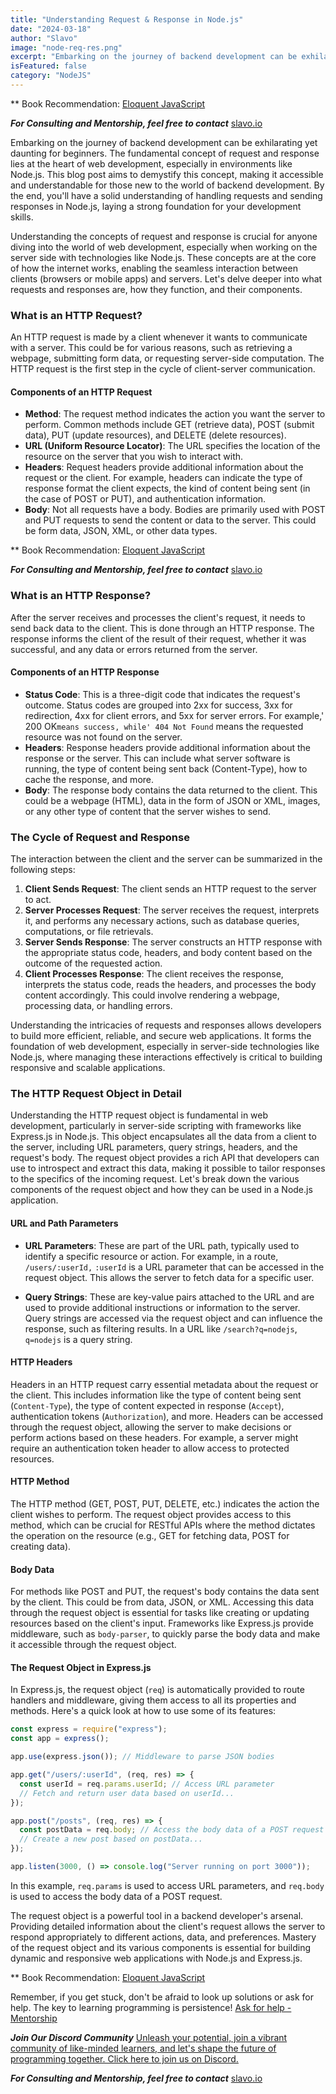 ```yaml
---
title: "Understanding Request & Response in Node.js"
date: "2024-03-18"
author: "Slavo"
image: "node-req-res.png"
excerpt: "Embarking on the journey of backend development can be exhilarating yet daunting for beginners. The fundamental concept of request and response..."
isFeatured: false
category: "NodeJS"
---
```


\*\* Book Recommendation: [Eloquent JavaScript](https://amzn.to/44UeeZ6)

**_For Consulting and Mentorship, feel free to contact_** [slavo.io](/contact)

Embarking on the journey of backend development can be exhilarating yet daunting for beginners. The fundamental concept of request and response lies at the heart of web development, especially in environments like Node.js. This blog post aims to demystify this concept, making it accessible and understandable for those new to the world of backend development. By the end, you'll have a solid understanding of handling requests and sending responses in Node.js, laying a strong foundation for your development skills.

Understanding the concepts of request and response is crucial for anyone diving into the world of web development, especially when working on the server side with technologies like Node.js. These concepts are at the core of how the internet works, enabling the seamless interaction between clients (browsers or mobile apps) and servers. Let's delve deeper into what requests and responses are, how they function, and their components.

### What is an HTTP Request?

An HTTP request is made by a client whenever it wants to communicate with a server. This could be for various reasons, such as retrieving a webpage, submitting form data, or requesting server-side computation. The HTTP request is the first step in the cycle of client-server communication.

#### Components of an HTTP Request

- **Method**: The request method indicates the action you want the server to perform. Common methods include GET (retrieve data), POST (submit data), PUT (update resources), and DELETE (delete resources).
- **URL (Uniform Resource Locator)**: The URL specifies the location of the resource on the server that you wish to interact with.
- **Headers**: Request headers provide additional information about the request or the client. For example, headers can indicate the type of response format the client expects, the kind of content being sent (in the case of POST or PUT), and authentication information.
- **Body**: Not all requests have a body. Bodies are primarily used with POST and PUT requests to send the content or data to the server. This could be form data, JSON, XML, or other data types.

\*\* Book Recommendation: [Eloquent JavaScript](https://amzn.to/44UeeZ6)

**_For Consulting and Mentorship, feel free to contact_** [slavo.io](/contact)

### What is an HTTP Response?

After the server receives and processes the client's request, it needs to send back data to the client. This is done through an HTTP response. The response informs the client of the result of their request, whether it was successful, and any data or errors returned from the server.

#### Components of an HTTP Response

- **Status Code**: This is a three-digit code that indicates the request's outcome. Status codes are grouped into 2xx for success, 3xx for redirection, 4xx for client errors, and 5xx for server errors. For example,' 200 OK`means success, while' 404 Not Found` means the requested resource was not found on the server.
- **Headers**: Response headers provide additional information about the response or the server. This can include what server software is running, the type of content being sent back (Content-Type), how to cache the response, and more.
- **Body**: The response body contains the data returned to the client. This could be a webpage (HTML), data in the form of JSON or XML, images, or any other type of content that the server wishes to send.

### The Cycle of Request and Response

The interaction between the client and the server can be summarized in the following steps:

1. **Client Sends Request**: The client sends an HTTP request to the server to act.
2. **Server Processes Request**: The server receives the request, interprets it, and performs any necessary actions, such as database queries, computations, or file retrievals.
3. **Server Sends Response**: The server constructs an HTTP response with the appropriate status code, headers, and body content based on the outcome of the requested action.
4. **Client Processes Response**: The client receives the response, interprets the status code, reads the headers, and processes the body content accordingly. This could involve rendering a webpage, processing data, or handling errors.

Understanding the intricacies of requests and responses allows developers to build more efficient, reliable, and secure web applications. It forms the foundation of web development, especially in server-side technologies like Node.js, where managing these interactions effectively is critical to building responsive and scalable applications.

### The HTTP Request Object in Detail

Understanding the HTTP request object is fundamental in web development, particularly in server-side scripting with frameworks like Express.js in Node.js. This object encapsulates all the data from a client to the server, including URL parameters, query strings, headers, and the request's body. The request object provides a rich API that developers can use to introspect and extract this data, making it possible to tailor responses to the specifics of the incoming request. Let's break down the various components of the request object and how they can be used in a Node.js application.

#### URL and Path Parameters

- **URL Parameters**: These are part of the URL path, typically used to identify a specific resource or action. For example, in a route, `/users/:userId,` `:userId` is a URL parameter that can be accessed in the request object. This allows the server to fetch data for a specific user.

- **Query Strings**: These are key-value pairs attached to the URL and are used to provide additional instructions or information to the server. Query strings are accessed via the request object and can influence the response, such as filtering results. In a URL like `/search?q=nodejs`, `q=nodejs` is a query string.

#### HTTP Headers

Headers in an HTTP request carry essential metadata about the request or the client. This includes information like the type of content being sent (`Content-Type`), the type of content expected in response (`Accept`), authentication tokens (`Authorization`), and more. Headers can be accessed through the request object, allowing the server to make decisions or perform actions based on these headers. For example, a server might require an authentication token header to allow access to protected resources.

#### HTTP Method

The HTTP method (GET, POST, PUT, DELETE, etc.) indicates the action the client wishes to perform. The request object provides access to this method, which can be crucial for RESTful APIs where the method dictates the operation on the resource (e.g., GET for fetching data, POST for creating data).

#### Body Data

For methods like POST and PUT, the request's body contains the data sent by the client. This could be from data, JSON, or XML. Accessing this data through the request object is essential for tasks like creating or updating resources based on the client's input. Frameworks like Express.js provide middleware, such as `body-parser`, to quickly parse the body data and make it accessible through the request object.

#### The Request Object in Express.js

In Express.js, the request object (`req`) is automatically provided to route handlers and middleware, giving them access to all its properties and methods. Here's a quick look at how to use some of its features:

```javascript
const express = require("express");
const app = express();

app.use(express.json()); // Middleware to parse JSON bodies

app.get("/users/:userId", (req, res) => {
  const userId = req.params.userId; // Access URL parameter
  // Fetch and return user data based on userId...
});

app.post("/posts", (req, res) => {
  const postData = req.body; // Access the body data of a POST request
  // Create a new post based on postData...
});

app.listen(3000, () => console.log("Server running on port 3000"));
```

In this example, `req.params` is used to access URL parameters, and `req.body` is used to access the body data of a POST request.

The request object is a powerful tool in a backend developer's arsenal. Providing detailed information about the client's request allows the server to respond appropriately to different actions, data, and preferences. Mastery of the request object and its various components is essential for building dynamic and responsive web applications with Node.js and Express.js.

\*\* Book Recommendation: [Eloquent JavaScript](https://amzn.to/44UeeZ6)

Remember, if you get stuck, don't be afraid to look up solutions or ask for help. The key to learning programming is persistence! [Ask for help - Mentorship](/contact)

**_Join Our Discord Community_** [Unleash your potential, join a vibrant community of like-minded learners, and let's shape the future of programming together. Click here to join us on Discord.](https://discord.gg/T5eF5zDf)

**_For Consulting and Mentorship, feel free to contact_** [slavo.io](/contact)
